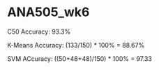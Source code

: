 # ANA505_wk6

C50 Accuracy: 93.3%

K-Means Accuracy: (133/150) * 100% = 88.67%

SVM ACcuracy: ((50+48+48)/150) * 100% = 97.33

